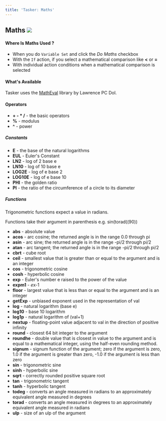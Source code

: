 ```yaml
---
title: 'Tasker: Maths'
---
```


Maths ![](icon_tasker.png)
--------------------------

#### Where Is Maths Used ?

-   When you do `Variable Set` and click the *Do Maths* checkbox
-   With the `If` action, if you select a mathematical comparison like
    **\<** or **=**
-   With individual action conditions when a mathematical comparison is
    selected

#### What\'s Available

Tasker uses the [MathEval](http://www.softwaremonkey.org/Code/MathEval)
library by Lawrence PC Dol.

#### Operators

-   **+ - \* /** - the basic operators
-   **%** - modulus
-   **\^** - power

##### Constants

-   **E** - the base of the natural logarithms
-   **EUL** - Euler\'s Constant
-   **LN2** - log of 2 base e
-   **LN10** - log of 10 base e
-   **LOG2E** - log of e base 2
-   **LOG10E** - log of e base 10
-   **PHI** - the golden ratio
-   **PI** - the ratio of the circumference of a circle to its diameter

##### Functions

Trigonometric functions expect a value in radians.

Functions take their argument in parenthesis e.g. sin(torad((90))

-   **abs** - absolute value
-   **acos** - arc cosine; the returned angle is in the range 0.0
    through pi
-   **asin** - arc sine; the returned angle is in the range -pi/2
    through pi/2
-   **atan** - arc tangent; the returned angle is in the range -pi/2
    through pi/2
-   **cbrt** - cube root
-   **ceil** - smallest value that is greater than or equal to the
    argument and is an integer
-   **cos** - trigonometric cosine
-   **cosh** - hyperbolic cosine
-   **exp** - Euler\'s number e raised to the power of the value
-   **expm1** - *e*x-1
-   **floor** - largest value that is less than or equal to the argument
    and is an integer
-   **getExp** - unbiased exponent used in the representation of val
-   **log** - natural logarithm (base e)
-   **log10** - base 10 logarithm
-   **log1p** - natural logarithm of (val+1)
-   **nextup** - floating-point value adjacent to val in the direction
    of positive infinity
-   **round** - closest 64 bit integer to the argument
-   **roundhe** - double value that is closest in value to the argument
    and is equal to a mathematical integer, using the half-even rounding
    method.
-   **signum** - signum function of the argument; zero if the argument
    is zero, 1.0 if the argument is greater than zero, -1.0 if the
    argument is less than zero
-   **sin** - trigonometric sine
-   **sinh** - hyperbolic sine
-   **sqrt** - correctly rounded positive square root
-   **tan** - trigonometric tangent
-   **tanh** - hyperbolic tangent
-   **todeg** - converts an angle measured in radians to an
    approximately equivalent angle measured in degrees
-   **torad** - converts an angle measured in degrees to an
    approximately equivalent angle measured in radians
-   **ulp** - size of an ulp of the argument
